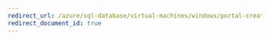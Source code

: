 ```yaml
---
redirect_url: /azure/sql-database/virtual-machines/windows/portal-create-failover-cluster
redirect_document_id: true
---
```

